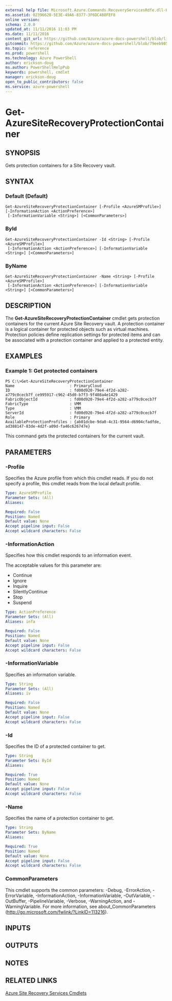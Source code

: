 ```yaml
---
external help file: Microsoft.Azure.Commands.RecoveryServicesRdfe.dll-Help.xml
ms.assetid: 02396628-5E3E-49A6-8377-3F6DC488FEF8
online version: 
schema: 2.0.0
updated_at: 11/11/2016 11:03 PM
ms.date: 11/11/2016
content_git_url: https://github.com/Azure/azure-docs-powershell/blob/live/azureps-cmdlets-docs/ServiceManagement/Azure.SiteRecoveryServices/v3.1.0/Get-AzureSiteRecoveryProtectionContainer.md
gitcommit: https://github.com/Azure/azure-docs-powershell/blob/79eeb985ea480979357fb4695832a0c3d29a48bf/azureps-cmdlets-docs/ServiceManagement/Azure.SiteRecoveryServices/v3.1.0/Get-AzureSiteRecoveryProtectionContainer.md
ms.topic: reference
ms.prod: powershell
ms.technology: Azure PowerShell
author: erickson-doug
ms.author: PowerShellHelpPub
keywords: powershell, cmdlet
manager: erickson-doug
open_to_public_contributors: false
ms.service: azure-powershell
---
```


# Get-AzureSiteRecoveryProtectionContainer

## SYNOPSIS
Gets protection containers for a Site Recovery vault.

## SYNTAX

### Default (Default)
```
Get-AzureSiteRecoveryProtectionContainer [-Profile <AzureSMProfile>] [-InformationAction <ActionPreference>]
 [-InformationVariable <String>] [<CommonParameters>]
```

### ById
```
Get-AzureSiteRecoveryProtectionContainer -Id <String> [-Profile <AzureSMProfile>]
 [-InformationAction <ActionPreference>] [-InformationVariable <String>] [<CommonParameters>]
```

### ByName
```
Get-AzureSiteRecoveryProtectionContainer -Name <String> [-Profile <AzureSMProfile>]
 [-InformationAction <ActionPreference>] [-InformationVariable <String>] [<CommonParameters>]
```

## DESCRIPTION
The **Get-AzureSiteRecoveryProtectionContainer** cmdlet gets protection containers for the current Azure Site Recovery vault.
A protection container is a logical container for protected objects such as virtual machines.
Protection policies define replication settings for protected items and can be associated with a protection container and applied to a protected entity.

## EXAMPLES

### Example 1: Get protected containers
```
PS C:\>Get-AzureSiteRecoveryProtectionContainer
Name                        : PrimaryCloud
ID                          : fd00d920-79e4-4f2d-a282-a779c0cecb7f_ce995917-c962-45d0-b7f3-9f408a4e1429
FabricObjectId              : fd00d920-79e4-4f2d-a282-a779c0cecb7f
FabricType                  : VMM
Type                        : VMM
ServerId                    : fd00d920-79e4-4f2d-a282-a779c0cecb7f
Role                        : Primary
AvailableProtectionProfiles : {ab01dcbe-9da0-4c31-9564-d6904cfadfde, ad388147-83de-4d2f-a09d-fa46c626747e}
```

This command gets the protected containers for the current vault.

## PARAMETERS

### -Profile
Specifies the Azure profile from which this cmdlet reads.
If you do not specify a profile, this cmdlet reads from the local default profile.

```yaml
Type: AzureSMProfile
Parameter Sets: (All)
Aliases: 

Required: False
Position: Named
Default value: None
Accept pipeline input: False
Accept wildcard characters: False
```

### -InformationAction
Specifies how this cmdlet responds to an information event.

The acceptable values for this parameter are:

- Continue
- Ignore
- Inquire
- SilentlyContinue
- Stop
- Suspend

```yaml
Type: ActionPreference
Parameter Sets: (All)
Aliases: infa

Required: False
Position: Named
Default value: None
Accept pipeline input: False
Accept wildcard characters: False
```

### -InformationVariable
Specifies an information variable.

```yaml
Type: String
Parameter Sets: (All)
Aliases: iv

Required: False
Position: Named
Default value: None
Accept pipeline input: False
Accept wildcard characters: False
```

### -Id
Specifies the ID of a protected container to get.

```yaml
Type: String
Parameter Sets: ById
Aliases: 

Required: True
Position: Named
Default value: None
Accept pipeline input: False
Accept wildcard characters: False
```

### -Name
Specifies the name of a protection container to get.

```yaml
Type: String
Parameter Sets: ByName
Aliases: 

Required: True
Position: Named
Default value: None
Accept pipeline input: False
Accept wildcard characters: False
```

### CommonParameters
This cmdlet supports the common parameters: -Debug, -ErrorAction, -ErrorVariable, -InformationAction, -InformationVariable, -OutVariable, -OutBuffer, -PipelineVariable, -Verbose, -WarningAction, and -WarningVariable. For more information, see about_CommonParameters (http://go.microsoft.com/fwlink/?LinkID=113216).

## INPUTS

## OUTPUTS

## NOTES

## RELATED LINKS

[Azure Site Recovery Services Cmdlets](xref:ServiceManagement/Azure.SiteRecoveryServices/v3.1.0/Azure.SiteRecoveryServices.md)


